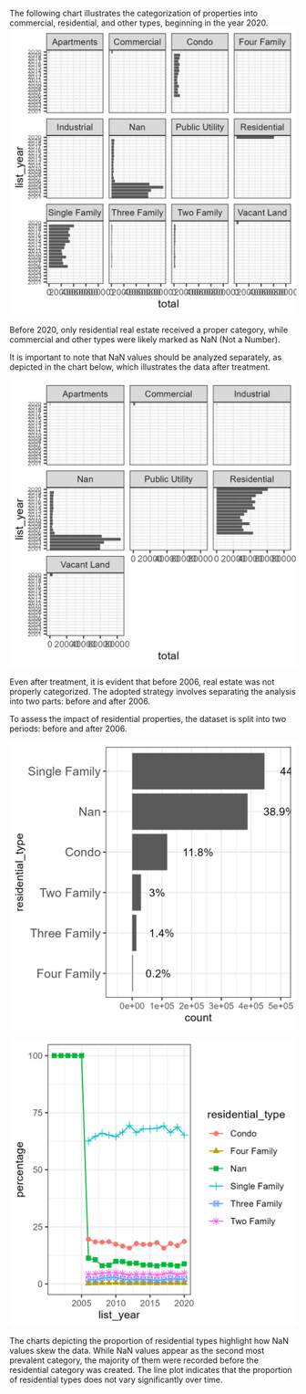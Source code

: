 The following chart illustrates the categorization of properties into commercial, residential, and other types, beginning in the year 2020.
![Types of properties over the years](property_type_changes_through_the_years.png)

Before 2020, only residential real estate received a proper category, while commercial and other types were likely marked as NaN (Not a Number).

It is important to note that NaN values should be analyzed separately, as depicted in the chart below, which illustrates the data after treatment.

![Types of properties over the years after treatment](property_type_changes_through_the_years_after_treatment.png)

Even after treatment, it is evident that before 2006, real estate was not properly categorized. The adopted strategy involves separating the analysis into two parts: before and after 2006.

To assess the impact of residential properties, the dataset is split into two periods: before and after 2006.

![proportion of residential real estate types](residential_types.png)

![proportion of residential real estate types over the years](residential_type_proportions_through_years.png)

The charts depicting the proportion of residential types highlight how NaN values skew the data. While NaN values appear as the second most prevalent category, the majority of them were recorded before the residential category was created. The line plot indicates that the proportion of residential types does not vary significantly over time.

